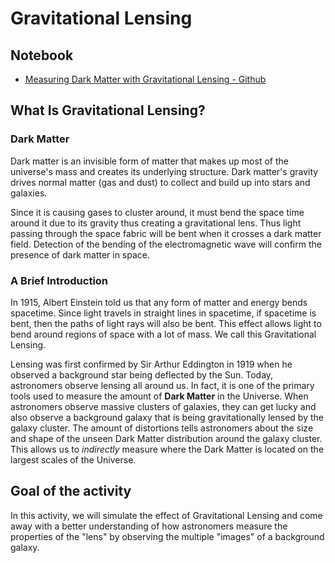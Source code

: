 # Gravitational Lensing
## Notebook
* [Measuring Dark Matter with Gravitational Lensing - Github](https://nbviewer.jupyter.org/github/rudrajit1729/Astrophysics/blob/master/Gravitational%20Lensing/gravitational_lensing.ipynb)

## What Is Gravitational Lensing?
### Dark Matter
Dark matter is an invisible form of matter that makes up most of the universe's mass and creates its underlying structure. Dark matter's gravity drives normal matter (gas and dust) to collect and build up into stars and galaxies.

Since it is causing gases to cluster around, it must bend the space time around it due to its gravity thus creating a gravitational lens. Thus light passing through the space fabric will be bent when it crosses a dark matter field. Detection of the bending of the electromagnetic wave will confirm the presence of dark matter in space.

### A Brief Introduction
In 1915, Albert Einstein told us that any form of matter and energy bends spacetime. Since light travels in straight lines in spacetime, if spacetime is bent, then the paths of light rays will also be bent. This effect allows light to bend around regions of space with a lot of mass. We call this Gravitational Lensing.


Lensing was first confirmed by Sir Arthur Eddington in 1919 when he observed a background star being deflected by the Sun. Today, astronomers observe lensing all around us. In fact, it is one of the primary tools used to measure the amount of <b>Dark Matter</b> in the Universe. When astronomers observe massive clusters of galaxies, they can get lucky and also observe a background galaxy that is being gravitationally lensed by the galaxy cluster. The amount of distortions tells astronomers about the size and shape of the unseen Dark Matter distribution around the galaxy cluster. This allows us to <i>indirectly</i> measure where the Dark Matter is located on the largest scales of the Universe.

## Goal of the activity
In this activity, we will simulate the effect of Gravitational Lensing and come away with a better understanding of how astronomers measure the properties of the \"lens\" by observing the multiple \"images\" of a background galaxy.

